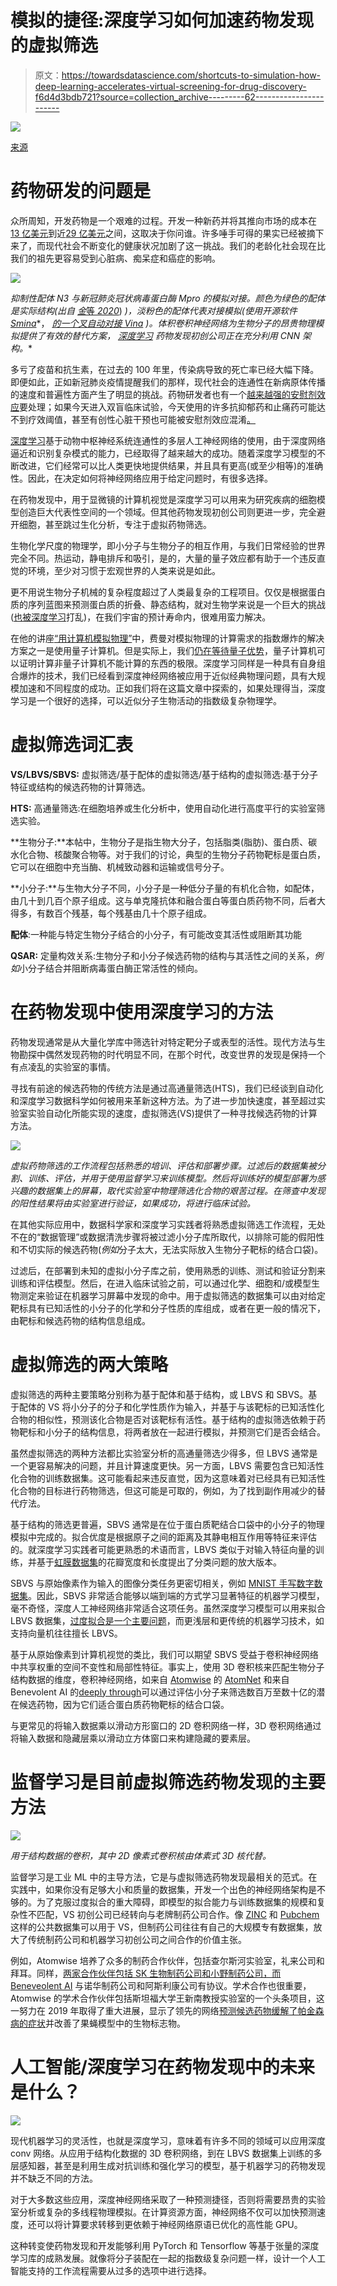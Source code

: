 # 模拟的捷径:深度学习如何加速药物发现的虚拟筛选

> 原文：<https://towardsdatascience.com/shortcuts-to-simulation-how-deep-learning-accelerates-virtual-screening-for-drug-discovery-f6d4d3bdb721?source=collection_archive---------62----------------------->

![](img/a6b44e18d1abab617af1bf0d83979f18.png)

[来源](https://unsplash.com/)

# 药物研发的问题是

众所周知，开发药物是一个艰难的过程。开发一种新药并将其推向市场的成本在[13 亿美元](https://jamanetwork.com/journals/jama/article-abstract/2762311)到近[29 亿美元](https://www.semanticscholar.org/paper/Innovation-in-the-pharmaceutical-industry%3A-New-of-Dimasi-Grabowski/3275f31c072ac11c6ca7a5260bd535720f07df41)之间，这取决于你问谁。许多唾手可得的果实已经被摘下来了，而现代社会不断变化的健康状况加剧了这一挑战。我们的老龄化社会现在比我们的祖先更容易受到心脏病、痴呆症和癌症的影响。

![](img/36e434dc8dbf617a779ef3d510311068.png)

*抑制性配体 N3 与新冠肺炎冠状病毒蛋白酶 Mpro 的模拟对接。颜色为绿色的配体是实际结构(出自* [*金*等 *2020*](https://www.biorxiv.org/content/10.1101/2020.02.26.964882v3)) *)，淡粉色的配体代表对接模拟(使用开源软件*[*Smina*](https://github.com/mwojcikowski/smina)*， [*的一个叉自动对接 Vina*](http://vina.scripps.edu/manual.html) *)。体积卷积神经网络为生物分子的昂贵物理模拟提供了有效的替代方案，* [*深度学习*](https://blog.exxactcorp.com/category/deep-learning/) *药物发现初创公司正在充分利用 CNN 架构。**

多亏了疫苗和抗生素，在过去的 100 年里，传染病导致的死亡率已经大幅下降。即便如此，正如新冠肺炎疫情提醒我们的那样，现代社会的连通性在新病原体传播的速度和普遍性方面产生了明显的挑战。药物研发者也有一个[越来越强的安慰剂效应](https://qz.com/525995/why-the-placebo-effect-is-getting-stronger/)要处理；如果今天进入双盲临床试验，今天使用的许多抗抑郁药和止痛药可能达不到疗效阈值，甚至有创性心脏干预也可能被安慰剂效应混淆[。](https://www.theatlantic.com/health/archive/2017/11/placebo-effect-of-the-heart/545012/)

[深度学习](https://blog.exxactcorp.com/category/deep-learning/)基于动物中枢神经系统连通性的多层人工神经网络的使用，由于深度网络逼近和识别复杂模式的能力，已经取得了越来越大的成功。随着深度学习模型的不断改进，它们经常可以比人类更快地提供结果，并且具有更高(或至少相等)的准确性。因此，在决定如何将神经网络应用于给定问题时，有很多选择。

在药物发现中，用于显微镜的计算机视觉是深度学习可以用来为研究疾病的细胞模型创造巨大代表性空间的一个领域。但其他药物发现初创公司则更进一步，完全避开细胞，甚至跳过生化分析，专注于虚拟药物筛选。

生物化学尺度的物理学，即小分子与生物分子的相互作用，与我们日常经验的世界完全不同。热运动，静电排斥和吸引，是的，大量的量子效应都有助于一个违反直觉的环境，至少对习惯于宏观世界的人类来说是如此。

更不用说生物分子机械的复杂程度超过了人类最复杂的工程项目。仅仅是根据蛋白质的序列蓝图来预测蛋白质的折叠、静态结构，就对生物学来说是一个巨大的挑战([也被深度学习](https://blog.exxactcorp.com/deepminds-protein-folding-upset/)打乱)，在我们宇宙的预计寿命内，很难用蛮力解决。

在他的讲座[“用计算机模拟物理”](https://www.semanticscholar.org/paper/Simulating-physics-with-computers-Feynman/529595f0bbf7d8d38354436f5ce7a3293e66bd05)中，费曼对模拟物理的计算需求的指数爆炸的解决方案之一是使用量子计算机。但是实际上，我们[仍在等待量子优势](https://www.ibm.com/blogs/research/2019/10/on-quantum-supremacy/)，量子计算机可以证明计算非量子计算机不能计算的东西的极限。深度学习同样是一种具有自身组合爆炸的技术，我们已经看到深度神经网络被应用于近似经典物理问题，具有大规模加速和不同程度的成功。正如我们将在这篇文章中探索的，如果处理得当，深度学习是一个很好的选择，可以近似分子生物活动的指数级复杂物理学。

# 虚拟筛选词汇表

**VS/LBVS/SBVS:** 虚拟筛选/基于配体的虚拟筛选/基于结构的虚拟筛选:基于分子特征或结构的候选药物的计算筛选。

**HTS:** 高通量筛选:在细胞培养或生化分析中，使用自动化进行高度平行的实验室筛选实验。

**生物分子:**本帖中，生物分子是指生物大分子，包括脂类(脂肪)、蛋白质、碳水化合物、核酸聚合物等。对于我们的讨论，典型的生物分子药物靶标是蛋白质，它可以在细胞中充当酶、机械致动器和运输或信号分子。

**小分子:**与生物大分子不同，小分子是一种低分子量的有机化合物，如配体，由几十到几百个原子组成。这与单克隆抗体和融合蛋白等蛋白质药物不同，后者大得多，有数百个残基，每个残基由几十个原子组成。

**配体**:一种能与特定生物分子结合的小分子，有可能改变其活性或阻断其功能

**QSAR:** 定量构效关系:生物分子和小分子候选药物的结构与其活性之间的关系，*例如*小分子结合并阻断病毒蛋白酶正常活性的倾向。

# 在药物发现中使用深度学习的方法

药物发现通常是从大量化学库中筛选针对特定靶分子或表型的活性。现代方法与生物勘探中偶然发现药物的时代明显不同，在那个时代，改变世界的发现是保持一个有点凌乱的实验室的事情。

寻找有前途的候选药物的传统方法是通过高通量筛选(HTS)，我们已经谈到自动化和深度学习数据科学如何被用来革新这种方法。为了进一步加快速度，甚至超过实验室实验自动化所能实现的速度，虚拟筛选(VS)提供了一种寻找候选药物的计算方法。

![](img/d8b27ec7075f4c50f4509dfe51e6113b.png)

*虚拟药物筛选的工作流程包括熟悉的培训、评估和部署步骤。过滤后的数据集被分割、训练、评估，并用于使用监督学习来训练模型。然后将训练好的模型部署为感兴趣的数据集上的屏幕，取代实验室中物理筛选化合物的艰苦过程。在筛查中发现的阳性结果将由实验室进行验证，如果成功，将进行临床试验。*

在其他实际应用中，数据科学家和深度学习实践者将熟悉虚拟筛选工作流程，无处不在的“数据管理”或数据清洗步骤将被过滤小分子库所取代，以排除可能的假阳性和不切实际的候选药物(*例如*分子太大，无法实际放入生物分子靶标的结合口袋)。

过滤后，在部署到未知的虚拟小分子库之前，使用熟悉的训练、测试和验证分割来训练和评估模型。然后，在进入临床试验之前，可以通过化学、细胞和/或模型生物测定来验证在机器学习屏幕中发现的命中。用于虚拟筛选的数据集可以由对给定靶标具有已知活性的小分子的化学和分子性质的库组成，或者在更一般的情况下，由靶标和候选药物的结构信息组成。

# 虚拟筛选的两大策略

虚拟筛选的两种主要策略分别称为基于配体和基于结构，或 LBVS 和 SBVS。基于配体的 VS 将小分子的分子和化学性质作为输入，并基于与该靶标的已知活性化合物的相似性，预测该化合物是否对该靶标有活性。基于结构的虚拟筛选依赖于药物靶标和小分子的结构信息，将两者放在一起进行模拟，并预测它们是否会结合。

虽然虚拟筛选的两种方法都比实验室分析的高通量筛选少得多，但 LBVS 通常是一个更容易解决的问题，并且计算速度更快。另一方面，LBVS 需要包含已知活性化合物的训练数据集。这可能看起来违反直觉，因为这意味着对已经具有已知活性化合物的目标进行药物筛选，但这可能是可取的，例如，为了找到副作用减少的替代疗法。

基于结构的筛选更普遍，SBVS 通常是在位于蛋白质靶结合口袋中的小分子的物理模拟中完成的。拟合优度是根据原子之间的距离及其静电相互作用等特征来评估的。就深度学习实践者可能更熟悉的术语而言，LBVS 类似于对输入特征向量的训练，并基于[虹膜数据集](https://en.wikipedia.org/wiki/Iris_flower_data_set)的花瓣宽度和长度提出了分类问题的放大版本。

SBVS 与原始像素作为输入的图像分类任务更密切相关，例如 [MNIST 手写数字数据集](https://en.wikipedia.org/wiki/MNIST_database)。因此，SBVS 非常适合能够以端到端的方式学习显著特征的机器学习模型，毫不奇怪，深度人工神经网络非常适合这项任务。虽然深度学习模型可以用来拟合 LBVS 数据集，[过度拟合是一个主要问题](https://www.ncbi.nlm.nih.gov/pubmed/32161539)，而更浅层和更传统的机器学习技术，如支持向量机往往擅长 LBVS。

基于从原始像素到计算机视觉的类比，我们可以期望 SBVS 受益于卷积神经网络中共享权重的空间不变性和局部性特征。事实上，使用 3D 卷积核来匹配生物分子结构数据的维度，卷积神经网络，如来自 [Atomwise](https://www.atomwise.com/) 的 [AtomNet](https://arxiv.org/abs/1510.02855) 和来自 Benevolent AI 的[deeply through](https://benevolent.ai/deeply-tough)可以通过评估小分子来筛选数百万至数十亿的潜在候选药物，因为它们适合蛋白质药物靶标的结合口袋。

与更常见的将输入数据乘以滑动方形窗口的 2D 卷积网络一样，3D 卷积网络通过将输入数据和隐藏层乘以滑动立方体窗口来构建隐藏的要素层。

# 监督学习是目前虚拟筛选药物发现的主要方法

![](img/d1dd61f14cb818df6800dbb38111be13.png)

*用于结构数据的卷积，其中 2D 像素式卷积核由体素式 3D 核代替。*

监督学习是工业 ML 中的主导方法，它是与虚拟筛选药物发现最相关的范式。在实践中，如果你没有足够大小和质量的数据集，开发一个出色的神经网络架构是不够的。为了克服过度拟合的重大障碍，即模型的拟合能力与训练数据集的规模和复杂性不匹配，VS 初创公司已经转向与老牌制药公司合作。像 [ZINC](https://zinc.docking.org/) 和 [Pubchem](https://pubchem.ncbi.nlm.nih.gov/) 这样的公共数据集可以用于 VS，但制药公司往往有自己的大规模专有数据集，放大了传统制药公司和机器学习初创公司之间合作的价值主张。

例如，Atomwise 培养了众多的制药合作伙伴，包括查尔斯河实验室，礼来公司和拜耳。同样，[两家合作伙伴包括 SK 生物制药公司和小野制药公司，而](https://www.twoxar.com/) [Beneveolent AI](https://benevolent.ai/) 与诺华制药公司和阿斯利康公司有协议。学术合作也很重要，Atomwise 的学术合作伙伴包括斯坦福大学王新南教授实验室的一个头条项目，这一努力在 2019 年取得了重大进展，显示了领先的网络[预测候选药物缓解了帕金森病的症状](https://med.stanford.edu/news/all-news/2019/09/scientists-find-potential-diagnostic-tool-treatment.html)并改善了果蝇模型中的生物标志物。

# 人工智能/深度学习在药物发现中的未来是什么？

![](img/d2c669fdafea8545fe4ea20e7ea5861e.png)

现代机器学习的灵活性，也就是深度学习，意味着有许多不同的领域可以应用深度 conv 网络。从应用于结构化数据的 3D 卷积网络，到在 LBVS 数据集上训练的多层感知器，甚至是利用生成对抗训练和强化学习的模型，基于机器学习的药物发现并不缺乏不同的方法。

对于大多数这些应用，深度神经网络采取了一种预测捷径，否则将需要昂贵的实验室分析或复杂的多线程物理模拟。在计算资源方面，神经网络不仅可以加快预测速度，还可以将计算要求转移到更依赖于神经网络原语已优化的高性能 GPU。

这种转变使药物发现和开发能够利用 PyTorch 和 Tensorflow 等基于张量的深度学习库的成熟发展。就像将分子装配在一起的指数级复杂问题一样，设计一个人工智能支持的工作流程需要从过多的选项中进行选择。